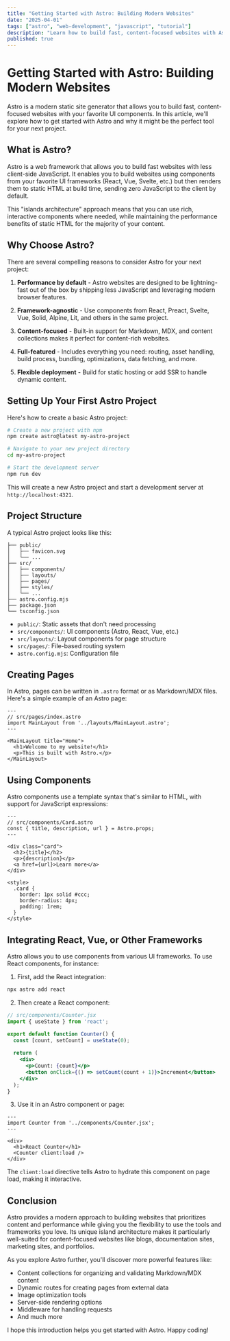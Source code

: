 ```yaml
---
title: "Getting Started with Astro: Building Modern Websites"
date: "2025-04-01"
tags: ["astro", "web-development", "javascript", "tutorial"]
description: "Learn how to build fast, content-focused websites with Astro, the new static site generator that lets you use your favorite UI components."
published: true
---
```


# Getting Started with Astro: Building Modern Websites

Astro is a modern static site generator that allows you to build fast, content-focused websites with your favorite UI components. In this article, we'll explore how to get started with Astro and why it might be the perfect tool for your next project.

## What is Astro?

Astro is a web framework that allows you to build fast websites with less client-side JavaScript. It enables you to build websites using components from your favorite UI frameworks (React, Vue, Svelte, etc.) but then renders them to static HTML at build time, sending zero JavaScript to the client by default.

This "islands architecture" approach means that you can use rich, interactive components where needed, while maintaining the performance benefits of static HTML for the majority of your content.

## Why Choose Astro?

There are several compelling reasons to consider Astro for your next project:

1. **Performance by default** - Astro websites are designed to be lightning-fast out of the box by shipping less JavaScript and leveraging modern browser features.

2. **Framework-agnostic** - Use components from React, Preact, Svelte, Vue, Solid, Alpine, Lit, and others in the same project.

3. **Content-focused** - Built-in support for Markdown, MDX, and content collections makes it perfect for content-rich websites.

4. **Full-featured** - Includes everything you need: routing, asset handling, build process, bundling, optimizations, data fetching, and more.

5. **Flexible deployment** - Build for static hosting or add SSR to handle dynamic content.

## Setting Up Your First Astro Project

Here's how to create a basic Astro project:

```bash
# Create a new project with npm
npm create astro@latest my-astro-project

# Navigate to your new project directory
cd my-astro-project

# Start the development server
npm run dev
```

This will create a new Astro project and start a development server at `http://localhost:4321`.

## Project Structure

A typical Astro project looks like this:

```
├── public/
│   ├── favicon.svg
│   └── ...
├── src/
│   ├── components/
│   ├── layouts/
│   ├── pages/
│   ├── styles/
│   └── ...
├── astro.config.mjs
├── package.json
└── tsconfig.json
```

- `public/`: Static assets that don't need processing
- `src/components/`: UI components (Astro, React, Vue, etc.)
- `src/layouts/`: Layout components for page structure
- `src/pages/`: File-based routing system
- `astro.config.mjs`: Configuration file

## Creating Pages

In Astro, pages can be written in `.astro` format or as Markdown/MDX files. Here's a simple example of an Astro page:

```astro
---
// src/pages/index.astro
import MainLayout from '../layouts/MainLayout.astro';
---

<MainLayout title="Home">
  <h1>Welcome to my website!</h1>
  <p>This is built with Astro.</p>
</MainLayout>
```

## Using Components

Astro components use a template syntax that's similar to HTML, with support for JavaScript expressions:

```astro
---
// src/components/Card.astro
const { title, description, url } = Astro.props;
---

<div class="card">
  <h2>{title}</h2>
  <p>{description}</p>
  <a href={url}>Learn more</a>
</div>

<style>
  .card {
    border: 1px solid #ccc;
    border-radius: 4px;
    padding: 1rem;
  }
</style>
```

## Integrating React, Vue, or Other Frameworks

Astro allows you to use components from various UI frameworks. To use React components, for instance:

1. First, add the React integration:

```bash
npx astro add react
```

2. Then create a React component:

```jsx
// src/components/Counter.jsx
import { useState } from 'react';

export default function Counter() {
  const [count, setCount] = useState(0);
  
  return (
    <div>
      <p>Count: {count}</p>
      <button onClick={() => setCount(count + 1)}>Increment</button>
    </div>
  );
}
```

3. Use it in an Astro component or page:

```astro
---
import Counter from '../components/Counter.jsx';
---

<div>
  <h1>React Counter</h1>
  <Counter client:load />
</div>
```

The `client:load` directive tells Astro to hydrate this component on page load, making it interactive.

## Conclusion

Astro provides a modern approach to building websites that prioritizes content and performance while giving you the flexibility to use the tools and frameworks you love. Its unique island architecture makes it particularly well-suited for content-focused websites like blogs, documentation sites, marketing sites, and portfolios.

As you explore Astro further, you'll discover more powerful features like:

- Content collections for organizing and validating Markdown/MDX content
- Dynamic routes for creating pages from external data
- Image optimization tools
- Server-side rendering options
- Middleware for handling requests
- And much more

I hope this introduction helps you get started with Astro. Happy coding!
